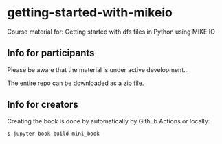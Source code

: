 # getting-started-with-mikeio
Course material for: Getting started with dfs files in Python using MIKE IO

## Info for participants

Please be aware that the material is under active development...

The entire repo can be downloaded as a [zip file](https://github.com/DHI/getting-started-with-mikeio/archive/refs/heads/main.zip).

## Info for creators

Creating the book is done by automatically by Github Actions or locally:
```
$ jupyter-book build mini_book
```
